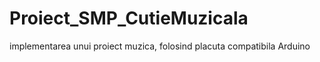 # Proiect_SMP_CutieMuzicala
implementarea unui proiect muzica, folosind placuta compatibila Arduino

